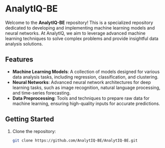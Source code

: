 # AnalytIQ-BE

Welcome to the **AnalytIQ-BE** repository! This is a specialized repository dedicated to developing and implementing machine learning models and neural networks. At AnalytIQ, we aim to leverage advanced machine learning techniques to solve complex problems and provide insightful data analysis solutions.

## Features

- **Machine Learning Models**: A collection of models designed for various data analysis tasks, including regression, classification, and clustering.
- **Neural Networks**: Advanced neural network architectures for deep learning tasks, such as image recognition, natural language processing, and time-series forecasting.
- **Data Preprocessing**: Tools and techniques to prepare raw data for machine learning, ensuring high-quality inputs for accurate predictions.

## Getting Started

1. Clone the repository:
   ```bash
   git clone https://github.com/AnalytIQ-BE/AnalytIQ-BE.git
